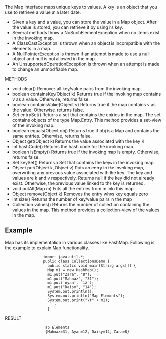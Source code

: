 The Map interface maps unique keys to values. A key is an object that you use to retrieve a value at a later date.

- Given a key and a value, you can store the value in a Map object. After the value is stored, you can retrieve it by 
  using its key.
- Several methods throw a NoSuchElementException when no items exist in the invoking map.
- A ClassCastException is thrown when an object is incompatible with the elements in a map.
- A NullPointerException is thrown if an attempt is made to use a null object and null is not allowed in the map.
- An UnsupportedOperationException is thrown when an attempt is made to change an unmodifiable map.

METHODS

- void clear()
  Removes all key/value pairs from the invoking map.
- boolean containsKey(Object k)
  Returns true if the invoking map contains v as a value. Otherwise, returns false.
- boolean containsValue(Object v)
  Returns true if the map contains v as the value. Otherwise, returns false.
- Set entrySet()
  Returns a set that contains the entries in the map. The set contains objects of the type Map.Entry. This method
  provides a set-view of the invoking map.
- boolean equals(Object obj)
  Returns true if obj is a Map and contains the same entries. Otherwise, returns false.
- Object get(Object k)
  Returns the value associated with the key K
- int hashCode()
  Returns the hash code for the invoking map.
- boolean isEmpty()
  Returns true if the invoking map is empty. Otherwise, returns false.
- Set keySet()
  Returns a Set that contains the keys in the invoking map.
- Object put(Object k, Object v)
  Puts an entry in the invoking map, overwriting any previous value associated with the key. The key and values are k
  and v respectively. Returns null if the key did not already exist. Otherwise, the previous value linked to the key
  is returned. 
- void putAll(Map m)
  Puts all the entries from m into this map
- Object remove(Object k)
  Removes the entry whos key equals zero
- int size()
  Returns the number of key/value pairs in the map
- Collection values()
  Returns the number of collection containing the values in the map. This method provides a collection-view of the values
  in the map.
  
<h2>Example</h2>
Map has its implementation in various classes like HashMap. Following is the example to explain Map functionality.

                     import java.util.*;
                     public class CollectionsDemo {
                       public static void main(String args[]) {
                       Map m1 = new HashMap();
                       m1.put("Zara", "8");
                       m1.put("Mahnaz", "31");
                       m1.put("Ayan", "12");
                       m1.put("Daisy", "14");
                       System.out.println();
                       System.out.println("Map Elements");
                       System.out.print("\t" + m1);
                          }
                       }
                       
RESULT
 
                      ap Elements
                      {Mahnaz=31, Ayan=12, Daisy=14, Zara=8}
                      
